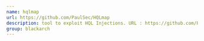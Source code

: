 ```yaml
---
name: hqlmap
url: https://github.com/PaulSec/HQLmap
description: tool to exploit HQL Injections. URL : https://github.com/PaulSec/HQLmap Groups : blackarch blackarch-exploitation
group: blackarch
---
```

